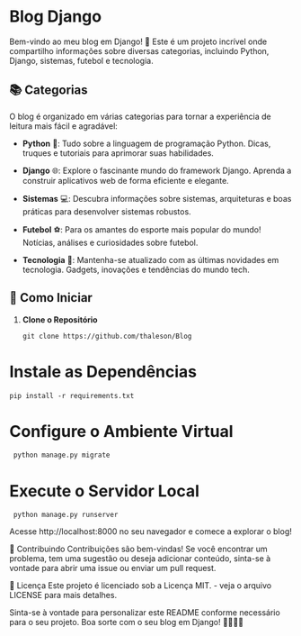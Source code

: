 # Blog Django

Bem-vindo ao meu blog em Django! 🚀 Este é um projeto incrível onde compartilho informações sobre diversas categorias, incluindo Python, Django, sistemas, futebol e tecnologia.

## 📚 Categorias

O blog é organizado em várias categorias para tornar a experiência de leitura mais fácil e agradável:

- **Python** 🐍: Tudo sobre a linguagem de programação Python. Dicas, truques e tutoriais para aprimorar suas habilidades.

- **Django** 🌐: Explore o fascinante mundo do framework Django. Aprenda a construir aplicativos web de forma eficiente e elegante.

- **Sistemas** 💻: Descubra informações sobre sistemas, arquiteturas e boas práticas para desenvolver sistemas robustos.

- **Futebol** ⚽: Para os amantes do esporte mais popular do mundo! Notícias, análises e curiosidades sobre futebol.

- **Tecnologia** 📱: Mantenha-se atualizado com as últimas novidades em tecnologia. Gadgets, inovações e tendências do mundo tech.

## 🚀 Como Iniciar

1. **Clone o Repositório**
   ```
   git clone https://github.com/thaleson/Blog
   ```
 # Instale as Dependências  
  ```pip install -r requirements.txt```

# Configure o Ambiente Virtual
``` python manage.py migrate```

# Execute o Servidor Local

``` python manage.py runserver```


Acesse http://localhost:8000 no seu navegador e comece a explorar o blog!


🤝 Contribuindo
Contribuições são bem-vindas! Se você encontrar um problema, tem uma sugestão ou deseja adicionar conteúdo, sinta-se à vontade para abrir uma issue ou enviar um pull request.

📝 Licença
Este projeto é licenciado sob a Licença MIT. - veja o arquivo LICENSE para mais detalhes.

Sinta-se à vontade para personalizar este README conforme necessário para o seu projeto. Boa sorte com o seu blog em Django! 👩‍💻👨‍💻



   


